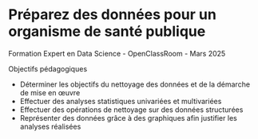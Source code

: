 # Préparez des données pour un organisme de santé publique

Formation Expert en Data Science - OpenClassRoom - Mars 2025

Objectifs pédagogiques
- Déterminer les objectifs du nettoyage des données et de la démarche de mise en œuvre
- Effectuer des analyses statistiques univariées et multivariées
- Effectuer des opérations de nettoyage sur des données structurées
- Représenter des données grâce à des graphiques afin justifier les analyses réalisées
